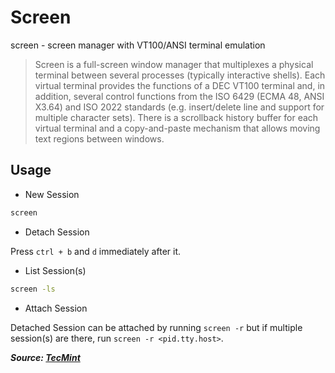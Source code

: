 # Screen

screen - screen manager with VT100/ANSI terminal emulation

> Screen is a full-screen window manager that multiplexes a physical terminal between several processes (typically interactive shells). Each virtual terminal provides the functions of a DEC VT100 terminal and, in addition, several control functions from the ISO 6429 (ECMA 48, ANSI X3.64) and ISO 2022 standards (e.g. insert/delete line and support for multiple character sets). There is a scrollback history buffer for each virtual terminal and a copy-and-paste mechanism that allows moving text regions between windows.

## Usage

- New Session

```bash
screen
```

- Detach Session

Press `ctrl + b` and `d` immediately after it.

- List Session(s)

```bash
screen -ls
```

- Attach Session

Detached Session can be attached by running `screen -r` but if multiple session(s) are there, run `screen -r <pid.tty.host>`.

**_Source: [TecMint](https://www.tecmint.com/keep-remote-ssh-sessions-running-after-disconnection/)_**
